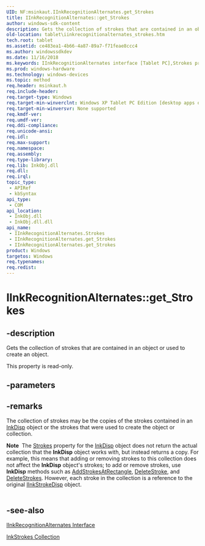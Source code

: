 ```yaml
---
UID: NF:msinkaut.IInkRecognitionAlternates.get_Strokes
title: IInkRecognitionAlternates::get_Strokes
author: windows-sdk-content
description: Gets the collection of strokes that are contained in an object or used to create an object.
old-location: tablet\iinkrecognitionalternates_strokes.htm
tech.root: tablet
ms.assetid: ce483ea1-4b66-4a87-89a7-f71feae8ccc4
ms.author: windowssdkdev
ms.date: 11/16/2018
ms.keywords: IInkRecognitionAlternates interface [Tablet PC],Strokes property, IInkRecognitionAlternates.Strokes, IInkRecognitionAlternates.get_Strokes, IInkRecognitionAlternates::Strokes, IInkRecognitionAlternates::get_Strokes, Strokes property [Tablet PC], Strokes property [Tablet PC],IInkRecognitionAlternates interface, get_Strokes, msinkaut/IInkRecognitionAlternates::Strokes, msinkaut/IInkRecognitionAlternates::get_Strokes, tablet.iinkrecognitionalternates_strokes
ms.prod: windows-hardware
ms.technology: windows-devices
ms.topic: method
req.header: msinkaut.h
req.include-header: 
req.target-type: Windows
req.target-min-winverclnt: Windows XP Tablet PC Edition [desktop apps only]
req.target-min-winversvr: None supported
req.kmdf-ver: 
req.umdf-ver: 
req.ddi-compliance: 
req.unicode-ansi: 
req.idl: 
req.max-support: 
req.namespace: 
req.assembly: 
req.type-library: 
req.lib: InkObj.dll
req.dll: 
req.irql: 
topic_type:
 - APIRef
 - kbSyntax
api_type:
 - COM
api_location:
 - InkObj.dll
 - InkObj.dll.dll
api_name:
 - IInkRecognitionAlternates.Strokes
 - IInkRecognitionAlternates.get_Strokes
 - IInkRecognitionAlternates.get_Strokes
product: Windows
targetos: Windows
req.typenames: 
req.redist: 
---
```


# IInkRecognitionAlternates::get_Strokes


## -description



Gets the collection of strokes that are contained in an object or used to create an object.



This property is read-only.


## -parameters


## -remarks



The collection of strokes may be the copies of the strokes contained in an <a href="https://msdn.microsoft.com/f942d6a3-f303-49df-a128-de9760b508ef">InkDisp</a> object or the strokes that were used to create the object or collection.

<div class="alert"><b>Note</b>  The <a href="https://msdn.microsoft.com/b65f1b71-b0a4-4de2-9321-f660bcd2d3ce">Strokes</a> property for the <a href="https://msdn.microsoft.com/f942d6a3-f303-49df-a128-de9760b508ef">InkDisp</a> object does not return the actual collection that the <b>InkDisp</b> object works with, but instead returns a copy. For example, this means that adding or removing strokes to this collection does not affect the <b>InkDisp</b> object's strokes; to add or remove strokes, use <b>InkDisp</b> methods such as <a href="https://msdn.microsoft.com/c5a7cbbc-361c-4e99-af31-f7114eb5261b">AddStrokesAtRectangle</a>, <a href="https://msdn.microsoft.com/ac6579ec-20f7-4a20-8cb8-5f3a6119959d">DeleteStroke</a>, and <a href="https://msdn.microsoft.com/cbc11006-a434-46f8-a78c-3b67e35ed32a">DeleteStrokes</a>. However, each stroke in the collection is a reference to the original <a href="https://msdn.microsoft.com/b18464ba-feb6-4bb5-9fcf-82feff9bcce4">IInkStrokeDisp</a> object.</div>
<div> </div>



## -see-also




<a href="https://msdn.microsoft.com/39f49762-de86-4a1a-ac7b-327b65c3eb54">IInkRecognitionAlternates Interface</a>



<a href="https://msdn.microsoft.com/c7fb921c-0bd2-48aa-b092-ab1fb08c0697">InkStrokes Collection</a>
 

 

